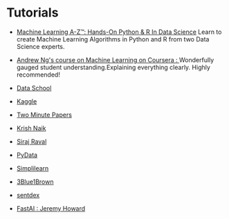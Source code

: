 # Tutorials
* [Machine Learning A-Z™: Hands-On Python & R In Data Science](https://www.udemy.com/course/machinelearning/)
Learn to create Machine Learning Algorithms in Python and R from two Data Science experts.

* [Andrew Ng's course on Machine Learning on Coursera : ](https://www.coursera.org/learn/machine-learning)
Wonderfully gauged student understanding.Explaining everything clearly. Highly recommended!
* [ Data School ](https://www.youtube.com/user/dataschool)
* [Kaggle](https://www.youtube.com/user/kaggledotcom)

* [ Two Minute Papers](https://www.youtube.com/user/keeroyz)

* [Krish Naik ](https://www.youtube.com/user/krishnaik06)
* [Siraj Raval](https://www.youtube.com/channel/UCWN3xxRkmTPmbKwht9FuE5A)

* [PyData](https://www.youtube.com/user/PyDataTV)

* [Simplilearn](https://www.youtube.com/user/Simplilearn)
* [3Blue1Brown](https://www.youtube.com/channel/UCYO_jab_esuFRV4b17AJtAw)

* [sentdex](https://www.youtube.com/user/sentdex)
* [ FastAI : Jeremy Howard](https://www.youtube.com/channel/UCX7Y2qWriXpqocG97SFW2OQ)